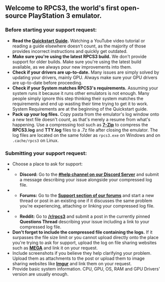 ## Welcome to RPCS3, the world's first open-source PlayStation 3 emulator.

### Before starting your support request:
* **Read the [Quickstart Guide](https://rpcs3.net/quickstart).** Watching a YouTube video tutorial or reading a guide elsewhere doesn't count, as the majority of those provides incorrect instructions and quickly get outdated.
* **Make sure you're using the latest RPCS3 build.** We don't provide support for older builds. Make sure you're using the latest build available, as we always pour new improvements into them.
* **Check if your drivers are up-to-date.** Many issues are simply solved by updating your drivers, mainly GPU. Always make sure your GPU drivers are up-to-date before proceeding.
* **Check if your System matches RPCS3's requirements.** Assuming your system runs it because it runs other emulators is not enough. Many people simply ignore this step thinking their system matches the requirements and end up wasting their time trying to get it to work. System Requirements are at the beginning of the Quickstart guide.
* **Pack up your log files.** Copy pasta from the emulator's log window onto a new text file doesn't count, as that's merely a resume from what's happening. Use a compressing tool such as [**7-Zip**](http://www.7-zip.org/) to compress the **RPCS3.log** and **TTY.log** files to a .7z file after closing the emulator. The log files are located on the same folder as `rpcs3.exe` on Windows and on `.cache/rpcs3` on Linux.

### Submitting your support request:
* Choose a place to ask for support:
* * **Discord:** Go to the [**#help channel on our Discord Server**](https://discord.me/RPCS3) and submit a message describing your issue alongside your compressed log file.
* * **Forums:** Go to the [**Support section of our forums**](https://forums.rpcs3.net/forum-18.html) and start a new thread or post in an existing one if it discusses the same problem you're experiencing, attaching or linking your compressed log file.
* * **Reddit:** Go to [**/r/rpcs3**](https://reddit.com/r/rpcs3/) and submit a post in the currently pinned **Questions Thread** describing your issue including a link to your compressed log file. 
* **Don't forget to include the compressed file containing the logs.** If it surpasses the file size limit or you cannot upload directly onto the place you're trying to ask for support, upload the log on file sharing websites such as [**MEGA**](https://mega.co.nz/) and link it on your request.
* Include screenshots if you believe they help clarifying your problem. Upload them as attachments to the post or upload them to image sharing websites like [**Imgur**](http://imgur.com/) and link them on your request.
* Provide basic system information. CPU, GPU, OS, RAM and GPU Drivers' version are usually enough.